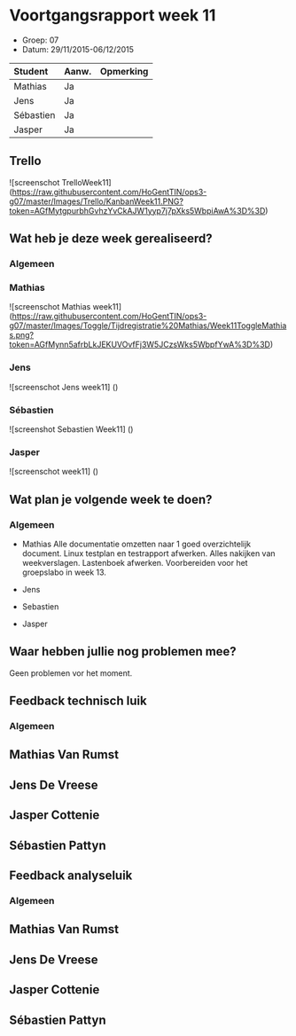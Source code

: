# Voortgangsrapport week 11

* Groep: 07
* Datum: 29/11/2015-06/12/2015

| Student  | Aanw. | Opmerking |
| :---     | :---  | :---      |
| Mathias  |  Ja   |           |
| Jens     |  Ja   |           |
| Sébastien|  Ja   |           |
| Jasper   |  Ja   |           |

## Trello
![screenschot TrelloWeek11] (https://raw.githubusercontent.com/HoGentTIN/ops3-g07/master/Images/Trello/KanbanWeek11.PNG?token=AGfMytgpurbhGvhzYvCkAJW1yyp7j7pXks5WbpiAwA%3D%3D)


## Wat heb je deze week gerealiseerd?



### Algemeen


### Mathias

![screenschot Mathias week11] (https://raw.githubusercontent.com/HoGentTIN/ops3-g07/master/Images/Toggle/Tijdregistratie%20Mathias/Week11ToggleMathias.png?token=AGfMynn5afrbLkJEKUVOvfFj3W5JCzsWks5WbpfYwA%3D%3D)

### Jens

![screenschot Jens week11] ()

### Sébastien

![screenshot Sebastien Week11] ()

### Jasper

![screenschot week11] ()


## Wat plan je volgende week te doen?

### Algemeen
- Mathias
Alle documentatie omzetten naar 1 goed overzichtelijk document. Linux testplan en testrapport afwerken. Alles nakijken van weekverslagen. Lastenboek afwerken. Voorbereiden voor het groepslabo in week 13.
- Jens

- Sebastien

- Jasper


## Waar hebben jullie nog problemen mee?

Geen problemen vor het moment.

## Feedback technisch luik

### Algemeen

## Mathias Van Rumst
## Jens De Vreese
## Jasper Cottenie
## Sébastien Pattyn

## Feedback analyseluik

### Algemeen

## Mathias Van Rumst
## Jens De Vreese
## Jasper Cottenie
## Sébastien Pattyn

